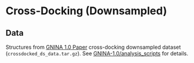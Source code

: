 # Cross-Docking (Downsampled)

## Data

Structures from [GNINA 1.0 Paper](http://bits.csb.pitt.edu/files/gnina1.0_paper/) cross-docking downsampled dataset (`crossdocked_ds_data.tar.gz`). See [GNINA-1.0/analysis_scripts](https://github.com/dkoes/GNINA-1.0/tree/main/analysis_scripts) for details.